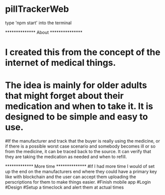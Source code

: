 # pillTrackerWeb

type 'npm start' into the terminal

************** About ***************
# I created this from the concept of the internet of medical things. 
# The idea is mainly for older adults that might forget about their medication and when to take it. It is designed to be simple and easy to use.
#If the manufacturer and track that the buyer is really using the medicine, or if there is a possible worst case scenario and somebody becomes ill or so from the medicine, it can be traced back to the source. It can verify that they are taking the medication as needed and when to refill.

************* More time **************
#If I had more time I would of set up the end on the manufacturers end where they could have a primary key like with blockchain and the user can accept them uploading the perscriptions for them to make things easier. 
#Finish mobile app
#Login
#Design
#Setup a timeclock and alert them at actual times